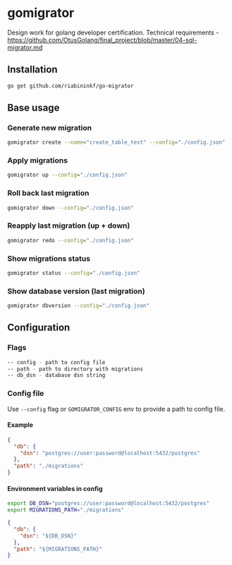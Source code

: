 # gomigrator
Design work for golang developer certification.
Technical requirements - https://github.com/OtusGolang/final_project/blob/master/04-sql-migrator.md
## Installation
```bash
go get github.com/riabininkf/go-migrator
```
## Base usage
### Generate new migration
```bash
gomigrator create --name="create_table_test" --config="./config.json"
```

### Apply migrations
```bash
gomigrator up --config="./config.json"
```

### Roll back last migration
```bash
gomigrator down --config="./config.json"
```

### Reapply last migration (up + down)
```bash
gomigrator redo --config="./config.json"
```

### Show migrations status
```bash
gomigrator status --config="./config.json"
```

### Show database version (last migration)
```bash
gomigrator dbversion --config="./config.json"
```
## Configuration
### Flags
```bash
-- config - path to config file
-- path - path to directory with migrations
-- db_dsn - database dsn string
```
### Config file
Use `--config` flag or `GOMIGRATOR_CONFIG` env to provide a path to config file.
#### Example
```json
{
  "db": {
    "dsn": "postgres://user:password@localhost:5432/postgres"
  },
  "path": "./migrations"
}
```
#### Environment variables in config
```bash
export DB_DSN="postgres://user:password@localhost:5432/postgres"
export MIGRATIONS_PATH="./migrations"
```
```json
{
  "db": {
    "dsn": "${DB_DSN}"
  },
  "path": "${MIGRATIONS_PATH}"
}
```
